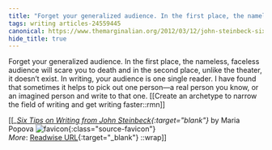 ```yaml
---
title: "Forget your generalized audience. In the first place, the nameless, ..."
tags: writing articles-24559445
canonical: https://www.themarginalian.org/2012/03/12/john-steinbeck-six-tips-on-writing/
hide_title: true
---
```


Forget your generalized audience. In the first place, the nameless, faceless audience will scare you to death and in the second place, unlike the theater, it doesn’t exist. In writing, your audience is one single reader. I have found that sometimes it helps to pick out one person—a real person you know, or an imagined person and write to that one.
[[Create an archetype to narrow the field of writing and get writing faster::rmn]]


[[<cite>_[Six Tips on Writing from John Steinbeck](https://www.themarginalian.org/2012/03/12/john-steinbeck-six-tips-on-writing/){:target="_blank"}_</cite> by Maria Popova ![favicon](https://s2.googleusercontent.com/s2/favicons?domain=www.themarginalian.org){:class="source-favicon"}<br>
_More_: [Readwise URL](https://readwise.io/open/478994630){:target="_blank"}
::wrap]]